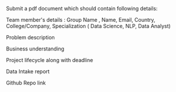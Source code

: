 Submit a pdf document which should contain following details:

Team member's details : Group Name , Name, Email, Country, College/Company, Specialization ( Data Science, NLP, Data Analyst)

Problem description

Business understanding

Project lifecycle along with deadline

Data Intake report

Github Repo link
